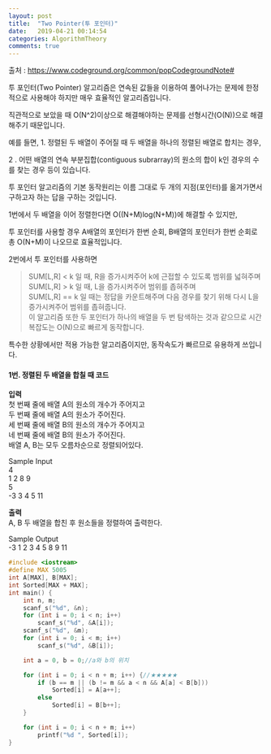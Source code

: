 ```yaml
---
layout: post
title:  "Two Pointer(투 포인터)"
date:   2019-04-21 00:14:54
categories: AlgorithmTheory
comments: true
---
```


출처 : https://www.codeground.org/common/popCodegroundNote#  



투 포인터(Two Pointer) 알고리즘은 연속된 값들을 이용하여 풀어나가는 문제에 한정적으로 사용해야 하지만 매우 효율적인 알고리즘입니다.  

직관적으로 보았을 때 O(N^2)이상으로 해결해야하는 문제를 선형시간(O(N))으로 해결해주기 때문입니다.  

예를 들면, 1. 정렬된 두 배열이 주어질 때 두 배열을 하나의 정렬된 배열로 합치는 경우,  

2 . 어떤 배열의 연속 부분집합(contiguous subrarray)의 원소의 합이 k인 경우의 수를 찾는 경우 등이 있습니다.  

투 포인터 알고리즘의 기본 동작원리는 이름 그대로 두 개의 지점(포인터)를 옮겨가면서 구하고자 하는 답을 구하는 것입니다.  


1번에서 두 배열을 이어 정렬한다면 O((N+M)log(N+M))에 해결할 수 있지만,  

투 포인터를 사용할 경우 A배열의 포인터가 한번 순회, B배열의 포인터가 한번 순회로 총 O(N+M)이 나오므로 효율적입니다.  

2번에서 투 포인터를 사용하면  

>SUM[L,R] < k 일 때, R을 증가시켜주어 k에 근접할 수 있도록 범위를 넓혀주며  
SUM[L,R] > k 일 때, L을 증가시켜주어 범위를 좁혀주며  
SUM[L,R] == k 일 때는 정답을 카운트해주며 다음 경우를 찾기 위해 다시 L을 증가시켜주어 범위를 좁혀줍니다.  
이 알고리즘 또한 두 포인터가 하나의 배열을 두 번 탐색하는 것과 같으므로 시간복잡도는 O(N)으로 빠르게 동작합니다.  

특수한 상황에서만 적용 가능한 알고리즘이지만, 동작속도가 빠르므로 유용하게 쓰입니다.  

#### 1번. 정렬된 두 배열을 합칠 때 코드

**입력**  
첫 번째 줄에 배열 A의 원소의 개수가 주어지고  
두 번째 줄에 배열 A의 원소가 주어진다.  
세 번째 줄에 배열 B의 원소의 개수가 주어지고  
네 번째 줄에 배열 B의 원소가 주어진다.  
배열 A, B는 모두 오름차순으로 정렬되어있다.  

Sample Input  	
4  
1  2  8  9  
5  
-3  3  4  5  11  

**출력**  
A, B 두 배열을 합친 후 원소들을 정렬하여 출력한다.  

Sample Output  
-3  1  2  3  4  5  8  9  11  

~~~cpp
#include <iostream>
#define MAX 5005
int A[MAX], B[MAX];
int Sorted[MAX + MAX];
int main() {
    int n, m;
    scanf_s("%d", &n);
    for (int i = 0; i < n; i++)
        scanf_s("%d", &A[i]);
    scanf_s("%d", &m);
    for (int i = 0; i < m; i++)
        scanf_s("%d", &B[i]);

    int a = 0, b = 0;//a와 b의 위치

    for (int i = 0; i < n + m; i++) {//★★★★★
        if (b == m || (b != m && a < n && A[a] < B[b]))
            Sorted[i] = A[a++];
        else
            Sorted[i] = B[b++];
    }

    for (int i = 0; i < n + m; i++)
        printf("%d ", Sorted[i]);
}
~~~
